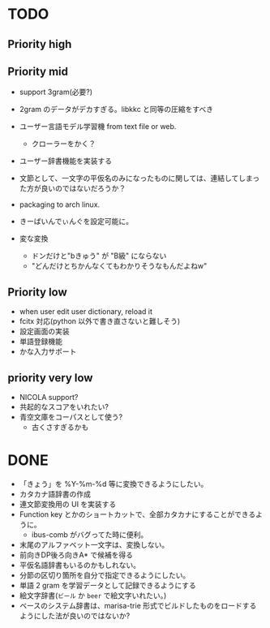 # TODO

## Priority high


## Priority mid

- support 3gram(必要?)
- 2gram のデータがデカすぎる。libkkc と同等の圧縮をすべき
- ユーザー言語モデル学習機 from text file or web.
  - クローラーをかく？
- ユーザー辞書機能を実装する
- 文節として、一文字の平仮名のみになったものに関しては、連結してしまった方が良いのではないだろうか？
- packaging to arch linux.
- きーばいんでぃんぐを設定可能に。

- 変な変換
  - ドンだけと"bきゅう" が "B級" にならない
  - "どんだけとちかんなくてもわかりそうなもんだよねw"

## Priority low

- when user edit user dictionary, reload it
- fcitx 対応(python 以外で書き直さないと難しそう)
- 設定画面の実装
- 単語登録機能
- かな入力サポート

## priority very low

- NICOLA support?
- 共起的なスコアをいれたい?
- 青空文庫をコーパスとして使う?
  - 古くさすぎるかも

# DONE

- 「きょう」を %Y-%m-%d 等に変換できるようにしたい。
- カタカナ語辞書の作成
- 連文節変換用の UI を実装する
- Function key とかのショートカットで、全部カタカナにすることができるように。
  - ibus-comb がバグってた時に便利。
- 末尾のアルファベット一文字は、変換しない。
- 前向きDP後ろ向きA* で候補を得る
- 平仮名語辞書もいるのかもしれない。
- 分節の区切り箇所を自分で指定できるようにしたい。
- 単語 2 gram を学習データとして記録できるようにする
- 絵文字辞書(`ビール` か `beer` で絵文字いれたい。)
- ベースのシステム辞書は、marisa-trie 形式でビルドしたものをロードするようにした法が良いのではないか?
